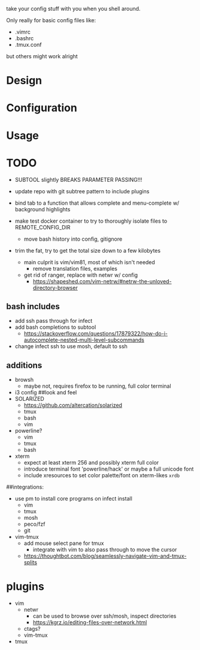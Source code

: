 take your config stuff with you when you shell around.

Only really for basic config files like:
* .vimrc
* .bashrc
* .tmux.conf

but others might work alright


# Design

# Configuration

# Usage

# TODO
* SUBTOOL slightly BREAKS PARAMETER PASSING!!!

* update repo with git subtree pattern to include plugins

* bind tab to a function that allows complete and menu-complete w/ background highlights

* make test docker container to try to thoroughly isolate files to REMOTE_CONFIG_DIR
    * move bash history into config, gitignore
* trim the fat, try to get the total size down to a few kilobytes
    * main culprit is vim/vim81, most of which isn't needed
        - remove translation files, examples
    * get rid of ranger, replace with netwr w/ config
        - https://shapeshed.com/vim-netrw/#netrw-the-unloved-directory-browser
## bash includes
* add ssh pass through for infect
* add bash completions to subtool
    * https://stackoverflow.com/questions/17879322/how-do-i-autocomplete-nested-multi-level-subcommands
* change infect ssh to use mosh, default to ssh

## additions
* browsh
    - maybe not, requires firefox to be running, full color terminal
* i3 config
##look and feel
* SOLARIZED
    - https://github.com/altercation/solarized
    - tmux
    - bash
    - vim
* powerline?
    - vim
    - tmux
    - bash
* xterm
    - expect at least xterm 256 and possibly xterm full color
    - introduce terminal font 'powerline/hack' or maybe a full unicode font
    - include xresources to set color palette/font on xterm-likes `xrdb`

##integrations:
* use pm to install core programs on infect install
    * vim
    * tmux
    * mosh
    * peco/fzf
    * git
* vim-tmux
    * add mouse select pane for tmux
        * integrate with vim to also pass through to move the cursor
    * https://thoughtbot.com/blog/seamlessly-navigate-vim-and-tmux-splits

# plugins
* vim
    * netwr
        - can be used to browse over ssh/mosh, inspect directories
        - https://kgrz.io/editing-files-over-network.html
    * ctags?
    * vim-tmux
* tmux
